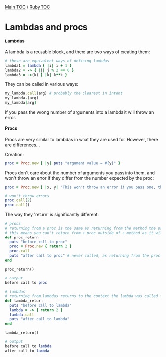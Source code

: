 [Main TOC](../README.md) / [Ruby TOC](./ruby-TOC.md)

# Lambdas and procs

#### Lambdas

A lambda is a reusable block, and there are two ways of creating them:
```ruby
# these are equivalent ways of defining lambdas
lambda1 = lambda { |i| i + 1 }
lambda2 = -> { |j| j % 2 == 0 }
lambda3 = ->(k) { |k| k**k } 
```

They can be called in various ways:
```ruby
my_lambda.call(arg) # probably the clearest in intent
my_lambda.(arg)
my_lambda[arg]
```
If you pass the wrong number of arguments into a lambda it will throw an error.

#### Procs

Procs are very similar to lambdas in what they are used for. However, there are differences...

Creation:
```ruby
proc = Proc.new { |y| puts "argument value = #{y}" }
```

Procs don't care about the number of arguments you pass into them, and won't throw an error if they differ from the number expected by the proc:
```ruby
proc = Proc.new { |x, y| "This won't throw an error if you pass one, three etc arguments" }

# won't throw errors
proc.call(2)
proc.call()
```

The way they 'return' is significantly different:
```ruby
# procs
# returning from a proc is the same as returning from the method the proc was called from
# this means you can't return from a proc outside of a method as it will throw an error
def proc_return
  puts "before call to proc"
  proc = Proc.new { return 2 }
  proc.call
  puts "after call to proc" # never called, as returning from the proc returns from the method too
end

proc_return()

# output
before call to proc

# lambdas
# returning from lambdas returns to the context the lambda was called from
def lambda_return
  puts "before call to lambda"
  lambda = -> { return 2 }
  lambda.call
  puts "after call to lambda"
end

lambda_return()

# output
before call to lambda
after call to lambda
```

